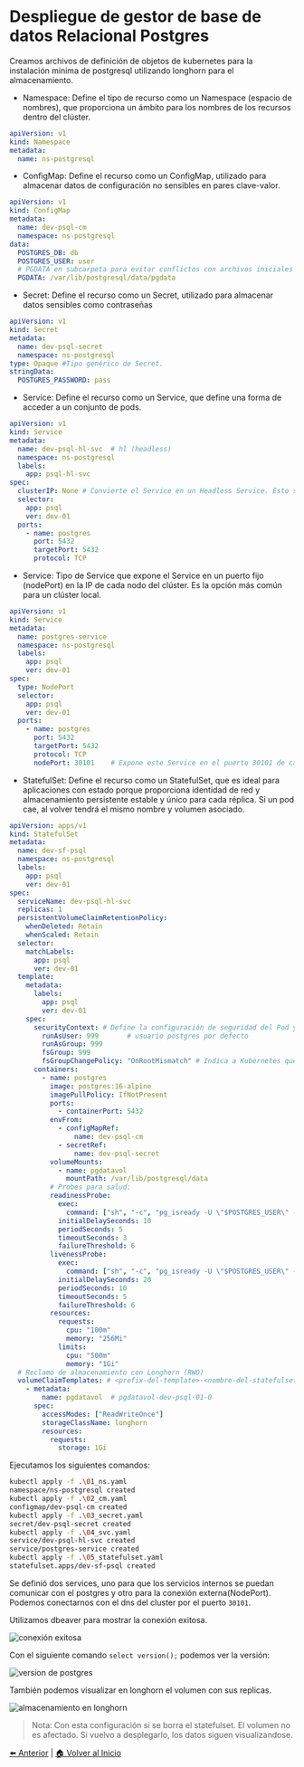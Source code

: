 # Despliegue de gestor de base de datos Relacional Postgres

Creamos archivos de definición de objetos de kubernetes para la instalación minima de postgresql utilizando longhorn para el almacenamiento.

* Namespace: Define el tipo de recurso como un Namespace (espacio de nombres), que proporciona un ámbito para los nombres de los recursos dentro del clúster.

```yaml
apiVersion: v1
kind: Namespace
metadata:
  name: ns-postgresql
```

* ConfigMap: Define el recurso como un ConfigMap, utilizado para almacenar datos de configuración no sensibles en pares clave-valor.

```yaml
apiVersion: v1
kind: ConfigMap
metadata:
  name: dev-psql-cm
  namespace: ns-postgresql
data:
  POSTGRES_DB: db
  POSTGRES_USER: user
  # PGDATA en subcarpeta para evitar conflictos con archivos iniciales de la imagen; define donde estará la data en el stateful.
  PGDATA: /var/lib/postgresql/data/pgdata
```

* Secret: Define el recurso como un Secret, utilizado para almacenar datos sensibles como contraseñas

```yaml
apiVersion: v1
kind: Secret
metadata:
  name: dev-psql-secret
  namespace: ns-postgresql
type: Opaque #Tipo genérico de Secret.
stringData:
  POSTGRES_PASSWORD: pass
```

* Service: Define el recurso como un Service, que define una forma de acceder a un conjunto de pods.

```yaml
apiVersion: v1
kind: Service
metadata:
  name: dev-psql-hl-svc  # hl (headless)
  namespace: ns-postgresql
  labels:
    app: psql-hl-svc
spec:
  clusterIP: None # Convierte el Service en un Headless Service. Esto significa que no se le asigna un ClusterIP único y no realiza balanceo de carga. En su lugar, el servidor DNS de Kubernetes devuelve las direcciones IP de los Pods que coinciden con el selector, lo que es vital para que un StatefulSet asigne identidades de red estables a cada Pod (por ejemplo, dev-psql-01-0.dev-psql-01-hl.ns-postgresql.svc.cluster.local).
  selector:
    app: psql
    ver: dev-01
  ports:
    - name: postgres
      port: 5432
      targetPort: 5432
      protocol: TCP
```

* Service: Tipo de Service que expone el Service en un puerto fijo (nodePort) en la IP de cada nodo del clúster. Es la opción más común para un clúster local.

```yaml
apiVersion: v1
kind: Service
metadata:
  name: postgres-service
  namespace: ns-postgresql
  labels:
    app: psql
    ver: dev-01
spec:
  type: NodePort
  selector:
    app: psql
    ver: dev-01
  ports:
    - name: postgres
      port: 5432
      targetPort: 5432
      protocol: TCP
      nodePort: 30101    # Expone este Service en el puerto 30101 de cada nodo del clúster. 
```

* StatefulSet: Define el recurso como un StatefulSet, que es ideal para aplicaciones con estado porque proporciona identidad de red y almacenamiento persistente estable y único para cada réplica. Si un pod cae, al volver tendrá el mismo nombre y volumen asociado.


```yaml
apiVersion: apps/v1
kind: StatefulSet
metadata:
  name: dev-sf-psql
  namespace: ns-postgresql
  labels:
    app: psql
    ver: dev-01
spec:
  serviceName: dev-psql-hl-svc
  replicas: 1
  persistentVolumeClaimRetentionPolicy:
    whenDeleted: Retain
    whenScaled: Retain
  selector:
    matchLabels:
      app: psql
      ver: dev-01
  template:
    metadata:
      labels:
        app: psql
        ver: dev-01
    spec:
      securityContext: # Define la configuración de seguridad del Pod y los contenedores.
        runAsUser: 999       # usuario postgres por defecto
        runAsGroup: 999
        fsGroup: 999
        fsGroupChangePolicy: "OnRootMismatch" # Indica a Kubernetes que solo cambie el dueño/grupo de un volumen si el grupo del sistema de archivos no coincide, acelerando la inicialización en volúmenes grandes.
      containers:
        - name: postgres
          image: postgres:16-alpine
          imagePullPolicy: IfNotPresent
          ports:
            - containerPort: 5432
          envFrom:
            - configMapRef:
                name: dev-psql-cm
            - secretRef:
                name: dev-psql-secret
          volumeMounts:
            - name: pgdatavol
              mountPath: /var/lib/postgresql/data
          # Probes para salud:
          readinessProbe:
            exec:
              command: ["sh", "-c", "pg_isready -U \"$POSTGRES_USER\" -d \"$POSTGRES_DB\" -h 127.0.0.1 -p 5432"]
            initialDelaySeconds: 10
            periodSeconds: 5
            timeoutSeconds: 3
            failureThreshold: 6
          livenessProbe:
            exec:
              command: ["sh", "-c", "pg_isready -U \"$POSTGRES_USER\" -h 127.0.0.1 -p 5432"]
            initialDelaySeconds: 20
            periodSeconds: 10
            timeoutSeconds: 5
            failureThreshold: 6
          resources:
            requests:
              cpu: "100m"
              memory: "256Mi"
            limits:
              cpu: "500m"
              memory: "1Gi"
  # Reclamo de almacenamiento con Longhorn (RWO)
  volumeClaimTemplates: # <prefix-del-template>-<nombre-del-statefulset>-<ordinal> : ordinal hace referencia a la cantidad de replicas.
    - metadata:
        name: pgdatavol  # pgdatavol-dev-psql-01-0
      spec:
        accessModes: ["ReadWriteOnce"]
        storageClassName: longhorn
        resources:
          requests:
            storage: 1Gi
```

Ejecutamos los siguientes comandos:

```bash
kubectl apply -f .\01_ns.yaml
namespace/ns-postgresql created
kubectl apply -f .\02_cm.yaml
configmap/dev-psql-cm created
kubectl apply -f .\03_secret.yaml
secret/dev-psql-secret created
kubectl apply -f .\04_svc.yaml
service/dev-psql-hl-svc created
service/postgres-service created
kubectl apply -f .\05_statefulset.yaml
statefulset.apps/dev-sf-psql created
```

Se definió dos services, uno para que los servicios internos se puedan comunicar con el postgres  y otro para la conexión externa(NodePort). Podemos conectarnos con el dns del cluster por el puerto `30101`.

Utilizamos dbeaver para mostrar la conexión exitosa.

![conexión exitosa](./img/con_exitosa.png)

Con el siguiente comando `select version();` podemos ver la versión:

![version de postgres](./img/version_postgres.png)

También podemos visualizar en longhorn el volumen con sus replicas.

![almacenamiento en longhorn](./img/longhorn_volumes.png)


> Nota: Con esta configuración si se borra el statefulset. El volumen no es afectado. Si vuelvo a desplegarlo, los datos siguen visualizandose.

[⬅️ Anterior](../aprovisionamiento/aprovisionamiento.md) | [🏠 Volver al Inicio](../README.md)
